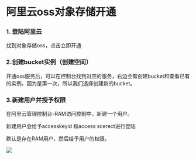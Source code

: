 # 阿里云oss对象存储开通

### 1. 登陆阿里云

找到对象存储oss，点击立即开通



### 2.创建bucket实例（创建空间）

开通oss服务后，可以在控制台找到对应的服务，右边会有创建bucket和查看已有的实例。因为是第一次，所以我们选择创建新的bucket。



### 3.新建用户并授予权限

在阿里云管理控制台-RAM访问控制中，新建一个用户。

新建用户会给予accesskeyid 和access scerect进行登陆

默认是存在RAM用户，然后给予用户的权限。

![](http://xie-cloud-oss.oss-cn-shanghai.aliyuncs.com/images/15223.jpg?OSSAccessKeyId=LTAI4G7V6skKurXjRMxm4Yzq&Expires=1595983093&Signature=AhUG3JFsVWy8UwZLWmejD2j%2FBXg%3D)

